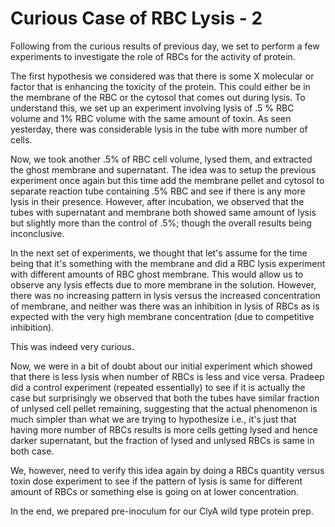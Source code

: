 Curious Case of RBC Lysis - 2
=============================

Following from the curious results of previous day, we set to perform a few
experiments to investigate the role of RBCs for the activity of protein.

The first hypothesis we considered was that there is some X molecular or factor
that is enhancing the toxicity of the protein. This could either be in the
membrane of the RBC or the cytosol that comes out during lysis. To understand
this, we set up an experiment involving lysis of .5 % RBC volume and 1% RBC
volume with the same amount of toxin. As seen yesterday, there was considerable
lysis in the tube with more number of cells.

Now, we took another .5% of RBC cell volume, lysed them, and extracted the
ghost membrane and supernatant. The idea was to setup the previous experiment
once again but this time add the membrane pellet and cytosol to separate
reaction tube containing .5% RBC and see if there is any more lysis in their
presence. However, after incubation, we observed that the tubes with
supernatant and membrane both showed same amount of lysis but slightly
more than the control of .5%; though the overall results being inconclusive.

In the next set of experiments, we thought that let's assume for the time being
that it's something with the membrane and did a RBC lysis experiment with
different amounts of RBC ghost membrane. This would allow us to observe any
lysis effects due to more membrane in the solution. However, there was no
increasing pattern in lysis versus the increased concentration of membrane, and
neither was there was an inhibition in lysis of RBCs as is expected with the
very high membrane concentration (due to competitive inhibition).

This was indeed very curious.

Now, we were in a bit of doubt about our initial experiment which showed that
there is less lysis when number of RBCs is less and vice versa. Pradeep did a
control experiment (repeated essentially) to see if it is actually the case but
surprisingly we observed that both the tubes have similar fraction of unlysed
cell pellet remaining, suggesting that the actual phenomenon is much simpler than
what we are trying to hypothesize i.e., it's just that having more number of RBCs
results is more cells getting lysed and hence darker supernatant, but the fraction
of lysed and unlysed RBCs is same in both case.

We, however, need to verify this idea again by doing a RBCs quantity versus
toxin dose experiment to see if the pattern of lysis is same for different
amount of RBCs or something else is going on at lower concentration.

In the end, we prepared pre-inoculum for our ClyA wild type protein prep.
